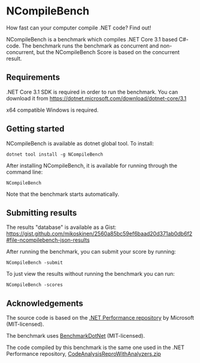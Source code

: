 # NCompileBench 

How fast can your computer compile .NET code? Find out!

NCompileBench is a benchmark which compiles .NET Core 3.1 based C#-code. The benchmark runs the benchmark as concurrent and non-concurrent, but the NCompileBench Score is based on the concurrent result.

## Requirements

.NET Core 3.1 SDK is required in order to run the benchmark. You can download it from https://dotnet.microsoft.com/download/dotnet-core/3.1

x64 compatible Windows is required.

## Getting started

NCompileBench is available as dotnet global tool. To install:

```
dotnet tool install -g NCompileBench
```

After installing NCompileBench, it is available for running through the command line:

```
NCompileBench
```

Note that the benchmark starts automatically.

## Submitting results

The results "database" is available as a Gist: https://gist.github.com/mikoskinen/2560a85bc59ef6baad20d371ab0db6f2#file-ncompilebench-json-results

After running the benchmark, you can submit your score by running:

```
NCompileBench -submit
```

To just view the results without running the benchmark you can run:

```
NCompileBench -scores
```

## Acknowledgements

The source code is based on the [.NET Performance repository](https://github.com/dotnet/performance) by Microsoft (MIT-licensed).

The benchmark uses [BenchmarkDotNet](https://github.com/dotnet/BenchmarkDotNet) (MIT-licensed).

The code compiled by this benchmark is the same one used in the .NET Performance repository, [CodeAnalysisReproWithAnalyzers.zip](https://github.com/dotnet/roslyn/releases/tag/perf-assets-v1)